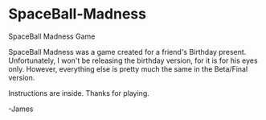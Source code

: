 SpaceBall-Madness
=================

SpaceBall Madness Game

SpaceBall Madness was a game created for a friend's Birthday present.
Unfortunately, I won't be releasing the birthday version, for it is for his eyes only.
However, everything else is pretty much the same in the Beta/Final version.

Instructions are inside. Thanks for playing.

-James
